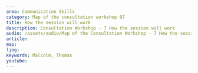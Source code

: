```yaml
---
area: Communication Skills
category: Map of the consultation workshop 07
title: How the session will work
description: Consultation Workshop - 7 How the session will work
audio: /assets/audio/Map of the Consultation Workshop - 7 How the session will work - Malcolm - MQ.mp3
article: 
map:
ljog:  
keywords: Malcolm, Thomas
youtube: 
--- 
```

